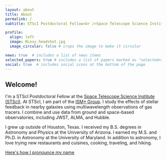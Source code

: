 ```yaml
---
layout: about
title: About
permalink: /
subtitle: STScI Postdoctoral Fellow<br />Space Telescope Science Institute (STScI)

profile:
  align: left
  image: RLevy_headshot.jpg
  image_circular: false # crops the image to make it circular

news: true  # includes a list of news items
selected_papers: true # includes a list of papers marked as "selected={true}"
social: true  # includes social icons at the bottom of the page
---
```


## Welcome!

I'm a STScI Postdoctoral Fellow at the [Space Telescope Science Institute (STScI)](https://www.stsci.edu). At STScI, I am part of the [ISM* Group](https://sites.google.com/view/ism-stsci/home). I study the effects of stellar feedback in nearby galaxies using multiwavelength observations of gas tracers. I combine and use data from ground and space-based observatories, including JWST, ALMA, and Hubble.

I grew up outside of Houston, Texas. I received my B.S. degrees in Astronomy and Physics at the University of Arizona. I earned my M.S. and Ph.D. in Astronomy at the University of Maryland. In addition to astronomy, I love trying new restaurants and cuisines, cooking, traveling, and hiking. 

[Here's how I pronounce my name](https://www.name-coach.com/rebeccalevy)
